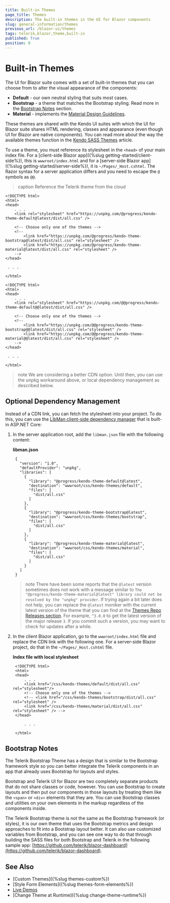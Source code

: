 ```yaml
---
title: Built-in Themes
page_title: Themes
description: The built-in themes in the UI for Blazor components
slug: general-information/themes
previous_url: /blazor-ui/themes
tags: telerik,blazor,theme,built-in
published: True
position: 0
---
```


# Built-in Themes

The UI for Blazor suite comes with a set of built-in themes that you can choose from to alter the visual appearance of the components:

* **Default** - our own neutral styling that suits most cases.
* **Bootstrap** - a theme that matches the Bootstrap styling. Read more in the [Bootstrap Notes](#bootstrap-notes) section.
* **Material** - implements the [Material Design Guidelines](https://material.io/design/).

These themes are shared with the Kendo UI suites with which the UI for Blazor suite shares HTML rendering, classes and appearance (even though UI for Blazor are native components). You can read more about the way the available themes function in the [Kendo SASS Themes](https://docs.telerik.com/kendo-ui/styles-and-layout/sass-themes) article.

To use a theme, you must reference its stylesheet in the `<head>` of your main index file. For a [client-side Blazor app]({%slug getting-started/client-side%}), this is `wwwroot/index.html` and for a [server-side Blazor app]({%slug getting-started/server-side%}), it is `~/Pages/_Host.cshtml`. The Razor syntax for a server application differs and you need to escape the `@` symbols as `@@`.

>caption Reference the Telerik theme from the cloud

````ClientApp
<!DOCTYPE html>
<html>
<head>
    . . .
    <link rel="stylesheet" href="https://unpkg.com/@progress/kendo-theme-default@latest/dist/all.css" />
    
    <!-- Choose only one of the themes -->
    <!-- 
        <link href="https://unpkg.com/@progress/kendo-theme-bootstrap@latest/dist/all.css" rel="stylesheet" />
        <link href="https://unpkg.com/@progress/kendo-theme-material@latest/dist/all.css" rel="stylesheet" />
    -->
</head>

 . . .
 
</html>
````
````ServerApp
<!DOCTYPE html>
<html>
<head>
    . . .
    <link rel="stylesheet" href="https://unpkg.com/@@progress/kendo-theme-default@@latest/dist/all.css" />
    
    <!-- Choose only one of the themes -->
    <!-- 
        <link href="https://unpkg.com/@@progress/kendo-theme-bootstrap@@latest/dist/all.css" rel="stylesheet" />
        <link href="https://unpkg.com/@@progress/kendo-theme-material@@latest/dist/all.css" rel="stylesheet" />
    -->
</head>

 . . .
 
</html>
````

>note We are considering a better CDN option. Until then, you can use the unpkg workaround above, or local dependency management as described below.

## Optional Dependency Management

Instead of a CDN link, you can fetch the stylesheet into your project. To do this, you can use the [LibMan client-side dependency manager](https://docs.microsoft.com/en-us/aspnet/core/client-side/libman/?view=aspnetcore-2.2) that is built-in ASP.NET Core:

1. In the server application root, add the `libman.json` file with the following content:

    **libman.json**

        {
          "version": "1.0",
          "defaultProvider": "unpkg",
          "libraries": [
            {
              "library": "@progress/kendo-theme-default@latest",
              "destination": "wwwroot/css/kendo-themes/default",
              "files": [
                "dist/all.css"
              ]
            },
            {
              "library": "@progress/kendo-theme-bootstrap@latest",
              "destination": "wwwroot/css/kendo-themes/bootstrap",
              "files": [
                "dist/all.css"
              ]
            },
            {
              "library": "@progress/kendo-theme-material@latest",
              "destination": "wwwroot/css/kendo-themes/material",
              "files": [
                "dist/all.css"
              ]
            }
          ]
        }
        
        
    >note There have been some reports that the `@latest` version sometimes does not work with a message similar to `The "@progress/kendo-theme-material@latest" library could not be resolved by the "unpkg" provider`. If trying again a bit later does not help, you can replace the `@latest` moniker with the current latest version of the theme that you can find at the [Themes Repo Releases section](https://github.com/telerik/kendo-themes/releases). For example, `^3.0.0` to get the latest version of the major release `3`. If you commit such a version, you may want to check for updates after a while.

1. In the client Blazor application, go to the `wwwroot/index.html` file and replace the CDN link with the following one. For a server-side Blazor project, do that in the `~/Pages/_Host.cshtml` file.

    **Index file with local stylesheet**
    
        <!DOCTYPE html>
        <html>
        <head>
            . . .
            <link href="/css/kendo-themes/default/dist/all.css" rel="stylesheet"/>
            <!-- Choose only one of the themes -->
            <!-- <link href="/css/kendo-themes/bootstrap/dist/all.css" rel="stylesheet" />
            <link href="/css/kendo-themes/material/dist/all.css" rel="stylesheet" /> -->
        </head>
        
            . . .
            
        </html>

## Bootstrap Notes

The Telerik Bootstrap Theme has a design that is similar to the Bootstrap framework style so you can better integrate the Telerik components in an app that already uses Bootstrap for layouts and styles.

Bootstrap and Telerik UI for Blazor are two completely separate products that do not share classes or code, however. You can use Bootstrap to create layouts and then put our components in those layouts by treating them like the `<span>` or `<div>` elements that they are. You can use Bootstrap classes and utilities on your own elements in the markup regardless of the components inside.

The Telerik Bootstrap theme is not the same as the Bootstrap framework (or styles), it is our own theme that uses the Bootstrap metrics and design approaches to fit into a Bootstrap layout better. It can also use customized variables from Bootstrap, and you can see one way to do that through building the SASS files for both Bootstrap and Telerik in the following sample app: [https://github.com/telerik/blazor-dashboard](https://github.com/telerik/blazor-dashboard).

## See Also

  * [Custom Themes]({%slug themes-custom%})
  * [Style Form Elements]({%slug themes-form-elements%})
  * [Live Demos](https://demos.telerik.com/blazor-ui)
  * [Change Theme at Runtime]({%slug change-theme-runtime%})
